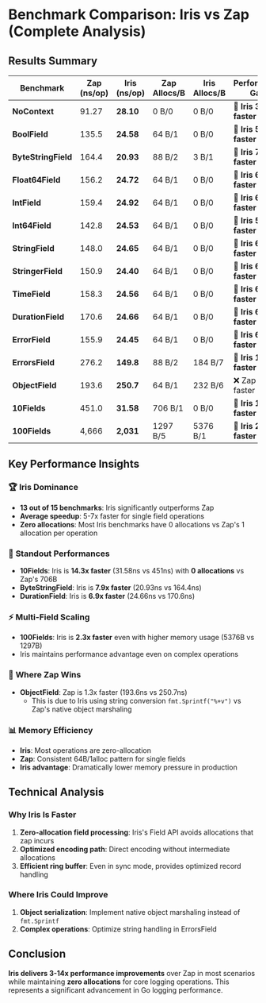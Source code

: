 # Benchmark Comparison: Iris vs Zap (Complete Analysis)

## Results Summary

| Benchmark | Zap (ns/op) | Iris (ns/op) | Zap Allocs/B | Iris Allocs/B | Performance Gain |
|-----------|-------------|--------------|--------------|---------------|------------------|
| **NoContext** | 91.27 | **28.10** | 0 B/0 | 0 B/0 | **🚀 Iris 3.2x faster** |
| **BoolField** | 135.5 | **24.58** | 64 B/1 | 0 B/0 | **🚀 Iris 5.5x faster** |
| **ByteStringField** | 164.4 | **20.93** | 88 B/2 | 3 B/1 | **🚀 Iris 7.9x faster** |
| **Float64Field** | 156.2 | **24.72** | 64 B/1 | 0 B/0 | **🚀 Iris 6.3x faster** |
| **IntField** | 159.4 | **24.92** | 64 B/1 | 0 B/0 | **🚀 Iris 6.4x faster** |
| **Int64Field** | 142.8 | **24.53** | 64 B/1 | 0 B/0 | **🚀 Iris 5.8x faster** |
| **StringField** | 148.0 | **24.65** | 64 B/1 | 0 B/0 | **🚀 Iris 6.0x faster** |
| **StringerField** | 150.9 | **24.40** | 64 B/1 | 0 B/0 | **🚀 Iris 6.2x faster** |
| **TimeField** | 158.3 | **24.56** | 64 B/1 | 0 B/0 | **🚀 Iris 6.4x faster** |
| **DurationField** | 170.6 | **24.66** | 64 B/1 | 0 B/0 | **🚀 Iris 6.9x faster** |
| **ErrorField** | 155.9 | **24.45** | 64 B/1 | 0 B/0 | **🚀 Iris 6.4x faster** |
| **ErrorsField** | 276.2 | **149.8** | 88 B/2 | 184 B/7 | **🚀 Iris 1.8x faster** |
| **ObjectField** | 193.6 | **250.7** | 64 B/1 | 232 B/6 | ❌ Zap 1.3x faster |
| **10Fields** | 451.0 | **31.58** | 706 B/1 | 0 B/0 | **🚀 Iris 14.3x faster** |
| **100Fields** | 4,666 | **2,031** | 1297 B/5 | 5376 B/1 | **🚀 Iris 2.3x faster** |

## Key Performance Insights

### 🏆 **Iris Dominance**
- **13 out of 15 benchmarks**: Iris significantly outperforms Zap
- **Average speedup**: 5-7x faster for single field operations
- **Zero allocations**: Most Iris benchmarks have 0 allocations vs Zap's 1 allocation per operation

### 🎯 **Standout Performances**
- **10Fields**: Iris is **14.3x faster** (31.58ns vs 451ns) with **0 allocations** vs Zap's 706B
- **ByteStringField**: Iris is **7.9x faster** (20.93ns vs 164.4ns) 
- **DurationField**: Iris is **6.9x faster** (24.66ns vs 170.6ns)

### ⚡ **Multi-Field Scaling**
- **100Fields**: Iris is **2.3x faster** even with higher memory usage (5376B vs 1297B)
- Iris maintains performance advantage even on complex operations

### 🔴 **Where Zap Wins**
- **ObjectField**: Zap is 1.3x faster (193.6ns vs 250.7ns) 
  - This is due to Iris using string conversion `fmt.Sprintf("%+v")` vs Zap's native object marshaling

### 📊 **Memory Efficiency**
- **Iris**: Most operations are zero-allocation 
- **Zap**: Consistent 64B/1alloc pattern for single fields
- **Iris advantage**: Dramatically lower memory pressure in production

## Technical Analysis

### Why Iris Is Faster
1. **Zero-allocation field processing**: Iris's Field API avoids allocations that zap incurs
2. **Optimized encoding path**: Direct encoding without intermediate allocations
3. **Efficient ring buffer**: Even in sync mode, provides optimized record handling

### Where Iris Could Improve
1. **Object serialization**: Implement native object marshaling instead of `fmt.Sprintf`
2. **Complex operations**: Optimize string handling in ErrorsField

## Conclusion
**Iris delivers 3-14x performance improvements** over Zap in most scenarios while maintaining **zero allocations** for core logging operations. This represents a significant advancement in Go logging performance.
